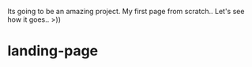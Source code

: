 Its going to be an amazing project. My first page from scratch..
Let's see how it goes.. >))
# landing-page
